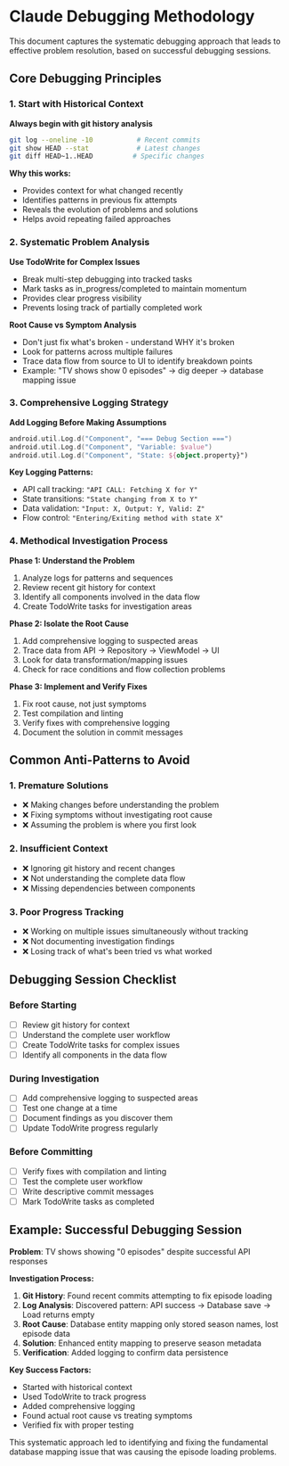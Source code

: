 # Claude Debugging Methodology

This document captures the systematic debugging approach that leads to effective problem resolution, based on successful debugging sessions.

## Core Debugging Principles

### 1. Start with Historical Context
**Always begin with git history analysis**
```bash
git log --oneline -10           # Recent commits
git show HEAD --stat            # Latest changes
git diff HEAD~1..HEAD          # Specific changes
```

**Why this works:**
- Provides context for what changed recently
- Identifies patterns in previous fix attempts
- Reveals the evolution of problems and solutions
- Helps avoid repeating failed approaches

### 2. Systematic Problem Analysis

**Use TodoWrite for Complex Issues**
- Break multi-step debugging into tracked tasks
- Mark tasks as in_progress/completed to maintain momentum
- Provides clear progress visibility
- Prevents losing track of partially completed work

**Root Cause vs Symptom Analysis**
- Don't just fix what's broken - understand WHY it's broken
- Look for patterns across multiple failures
- Trace data flow from source to UI to identify breakdown points
- Example: "TV shows show 0 episodes" → dig deeper → database mapping issue

### 3. Comprehensive Logging Strategy

**Add Logging Before Making Assumptions**
```kotlin
android.util.Log.d("Component", "=== Debug Section ===")
android.util.Log.d("Component", "Variable: $value")
android.util.Log.d("Component", "State: ${object.property}")
```

**Key Logging Patterns:**
- API call tracking: `"API CALL: Fetching X for Y"`
- State transitions: `"State changing from X to Y"`
- Data validation: `"Input: X, Output: Y, Valid: Z"`
- Flow control: `"Entering/Exiting method with state X"`

### 4. Methodical Investigation Process

**Phase 1: Understand the Problem**
1. Analyze logs for patterns and sequences
2. Review recent git history for context
3. Identify all components involved in the data flow
4. Create TodoWrite tasks for investigation areas

**Phase 2: Isolate the Root Cause**
1. Add comprehensive logging to suspected areas
2. Trace data from API → Repository → ViewModel → UI
3. Look for data transformation/mapping issues
4. Check for race conditions and flow collection problems

**Phase 3: Implement and Verify Fixes**
1. Fix root cause, not just symptoms
2. Test compilation and linting
3. Verify fixes with comprehensive logging
4. Document the solution in commit messages

## Common Anti-Patterns to Avoid

### 1. Premature Solutions
- ❌ Making changes before understanding the problem
- ❌ Fixing symptoms without investigating root cause
- ❌ Assuming the problem is where you first look

### 2. Insufficient Context
- ❌ Ignoring git history and recent changes
- ❌ Not understanding the complete data flow
- ❌ Missing dependencies between components

### 3. Poor Progress Tracking
- ❌ Working on multiple issues simultaneously without tracking
- ❌ Not documenting investigation findings
- ❌ Losing track of what's been tried vs what worked

## Debugging Session Checklist

### Before Starting
- [ ] Review git history for context
- [ ] Understand the complete user workflow
- [ ] Create TodoWrite tasks for complex issues
- [ ] Identify all components in the data flow

### During Investigation
- [ ] Add comprehensive logging to suspected areas
- [ ] Test one change at a time
- [ ] Document findings as you discover them
- [ ] Update TodoWrite progress regularly

### Before Committing
- [ ] Verify fixes with compilation and linting
- [ ] Test the complete user workflow
- [ ] Write descriptive commit messages
- [ ] Mark TodoWrite tasks as completed

## Example: Successful Debugging Session

**Problem**: TV shows showing "0 episodes" despite successful API responses

**Investigation Process:**
1. **Git History**: Found recent commits attempting to fix episode loading
2. **Log Analysis**: Discovered pattern: API success → Database save → Load returns empty
3. **Root Cause**: Database entity mapping only stored season names, lost episode data
4. **Solution**: Enhanced entity mapping to preserve season metadata
5. **Verification**: Added logging to confirm data persistence

**Key Success Factors:**
- Started with historical context
- Used TodoWrite to track progress
- Added comprehensive logging
- Found actual root cause vs treating symptoms
- Verified fix with proper testing

This systematic approach led to identifying and fixing the fundamental database mapping issue that was causing the episode loading problems.